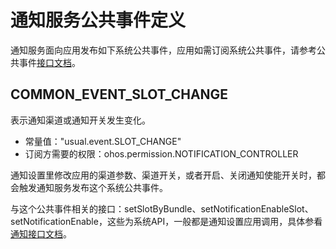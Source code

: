 # 通知服务公共事件定义
通知服务面向应用发布如下系统公共事件，应用如需订阅系统公共事件，请参考公共事件[接口文档](../js-apis-commonEventManager.md)。

## COMMON_EVENT_SLOT_CHANGE
表示通知渠道或通知开关发生变化。

- 常量值："usual.event.SLOT_CHANGE"
- 订阅方需要的权限：ohos.permission.NOTIFICATION_CONTROLLER

通知设置里修改应用的渠道参数、渠道开关，或者开启、关闭通知使能开关时，都会触发通知服务发布这个系统公共事件。

与这个公共事件相关的接口：setSlotByBundle、setNotificationEnableSlot、setNotificationEnable，这些为系统API，一般都是通知设置应用调用，具体参看[通知接口文档](../js-apis-notificationManager.md)。

